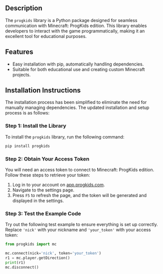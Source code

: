 ## Description

The `progkids` library is a Python package designed for seamless communication with Minecraft: ProgKids edition. This library enables developers to interact with the game programmatically, making it an excellent tool for educational purposes.

## Features

- Easy installation with pip, automatically handling dependencies.
- Suitable for both educational use and creating custom Minecraft projects.

## Installation Instructions

The installation process has been simplified to eliminate the need for manually managing dependencies. The updated installation and setup process is as follows:

### Step 1: Install the Library

To install the `progkids` library, run the following command:

```bash
pip install progkids
```

### Step 2: Obtain Your Access Token

You will need an access token to connect to Minecraft: ProgKids edition. Follow these steps to retrieve your token:

1. Log in to your account on [app.progkids.com](https://app.progkids.com).
2. Navigate to the settings page.
3. Press `F5` to refresh the page, and the token will be generated and displayed in the settings.

### Step 3: Test the Example Code

Try out the following test example to ensure everything is set up correctly. Replace `'nick'` with your nickname and `'your_token'` with your access token:

```python
from progkids import mc

mc.connect(nick='nick', token='your_token')
r1 = mc.player.getDirection()
print(r1)
mc.disconnect()
```
